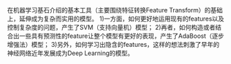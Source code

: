 在机器学习基石介绍的基本工具（主要围绕特征转换Feature Transform）的基础上，延伸成为复杂而实用的模型。
1)一方面，如何更好地运用现有的features以及控制复杂度的问题，产生了SVM（支持向量机）模型；
2)再者，如何构造或者结合出一些具有预测性的feature让整个模型有更好的表现，产生了AdaBoost（逐步增强法）模型；
3)另外，如何学习出隐含的features，这样的想法刺激了早年的神经网络近年发展成为Deep Learning的模型。
